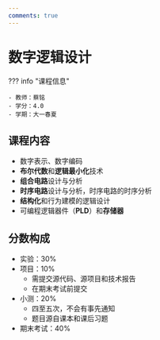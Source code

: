 ```yaml
---
comments: true
---
```


# 数字逻辑设计

??? info "课程信息"

    - 教师：蔡铭
    - 学分：4.0
    - 学期：大一春夏

## 课程内容

- 数字表示、数字编码
- **布尔代数**和**逻辑最小化**技术
- **组合电路**设计与分析
- **时序电路**设计与分析，时序电路的时序分析
- **结构化**和行为建模的逻辑设计
- 可编程逻辑器件（**PLD**）和**存储器**

## 分数构成

- 实验：30%
- 项目：10%
    - 需提交源代码、源项目和技术报告
    - 在期末考试前提交
- 小测：20%
    - 四至五次，不会有事先通知
    - 题目源自课本和课后习题
- 期末考试：40%

